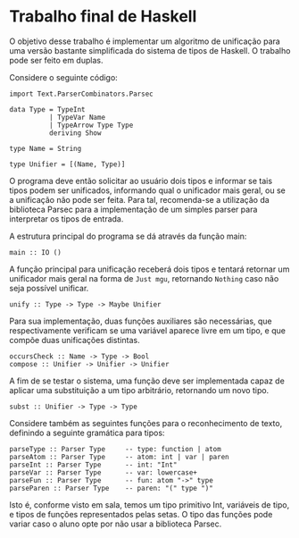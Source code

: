 # Trabalho final de Haskell

O objetivo desse trabalho é implementar um algoritmo de unificação para uma versão
bastante simplificada do sistema de tipos de Haskell. O trabalho pode ser feito em
duplas.

Considere o seguinte código:

```
import Text.ParserCombinators.Parsec

data Type = TypeInt
          | TypeVar Name
          | TypeArrow Type Type
          deriving Show

type Name = String

type Unifier = [(Name, Type)]
```

O programa deve então solicitar ao usuário dois tipos e informar se tais tipos podem
ser unificados, informando qual o unificador mais geral, ou se a unificação não
pode ser feita. Para tal, recomenda-se a utilização da biblioteca Parsec para a
implementação de um simples parser para interpretar os tipos de entrada.

A estrutura principal do programa se dá através da função main:

```
main :: IO ()
```

A função principal para unificação receberá dois tipos e tentará retornar um unificador
mais geral na forma de `Just mgu`, retornando `Nothing` caso não seja possível unificar.

```
unify :: Type -> Type -> Maybe Unifier
```

Para sua implementação, duas funções auxiliares são necessárias, que respectivamente verificam
se uma variável aparece livre em um tipo, e que compõe duas unificações distintas.

```
occursCheck :: Name -> Type -> Bool
compose :: Unifier -> Unifier -> Unifier
```

A fim de se testar o sistema, uma função deve ser implementada capaz de aplicar uma substituição
a um tipo arbitrário, retornando um novo tipo.

```
subst :: Unifier -> Type -> Type
```

Considere também as seguintes funções para o reconhecimento de texto, definindo a
seguinte gramática para tipos:

```
parseType :: Parser Type     -- type: function | atom
parseAtom :: Parser Type     -- atom: int | var | paren
parseInt :: Parser Type      -- int: "Int"
parseVar :: Parser Type      -- var: lowercase+
parseFun :: Parser Type      -- fun: atom "->" type
parseParen :: Parser Type    -- paren: "(" type ")"
```

Isto é, conforme visto em sala, temos um tipo primitivo Int, variáveis de tipo,
e tipos de funções representados pelas setas. O tipo das funções pode variar caso
o aluno opte por não usar a biblioteca Parsec.
